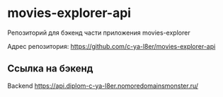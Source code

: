 # movies-explorer-api

Репозиторий для бэкенд части приложения movies-explorer
  

Адрес репозитория: https://github.com/c-ya-l8er/movies-explorer-api

## Ссылка на бэкенд

Backend https://api.diplom-c-ya-l8er.nomoredomainsmonster.ru/
